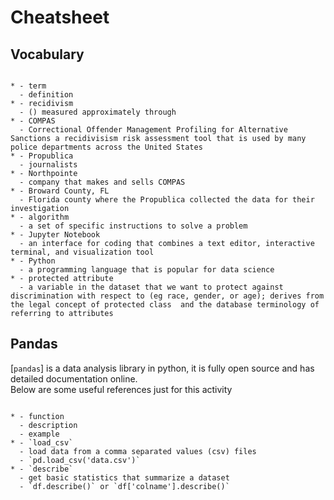 # Cheatsheet

## Vocabulary


```{list-table}

* - term
  - definition
* - recidivism
  - () measured approximately through
* - COMPAS
  - Correctional Offender Management Profiling for Alternative Sanctions a recidivisism risk assessment tool that is used by many police departments across the United States
* - Propublica
  - journalists
* - Northpointe
  - company that makes and sells COMPAS
* - Broward County, FL
  - Florida county where the Propublica collected the data for their investigation
* - algorithm
  - a set of specific instructions to solve a problem
* - Jupyter Notebook
  - an interface for coding that combines a text editor, interactive terminal, and visualization tool
* - Python
  - a programming language that is popular for data science
* - protected attribute
  - a variable in the dataset that we want to protect against discrimination with respect to (eg race, gender, or age); derives from the legal concept of protected class  and the database terminology of referring to attributes
```


## Pandas

[`pandas`] is a data analysis library in python, it is fully open source and has detailed documentation online.  
Below are some useful references just for this activity

```{list-table}

* - function
  - description
  - example
* - `load_csv`
  - load data from a comma separated values (csv) files
  - `pd.load_csv('data.csv')`
* - `describe`
  - get basic statistics that summarize a dataset
  - `df.describe()` or `df['colname'].describe()`
```
